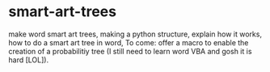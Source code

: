 # smart-art-trees
make word smart art trees, making a python structure, explain how it works, how to do a smart art tree in word, To come: offer a macro to enable the creation of a probabilitiy tree (I still need to learn word VBA and gosh it is hard [LOL]).
